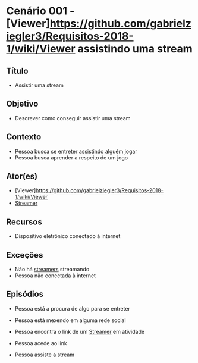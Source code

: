 # Cenário 001 - [Viewer]https://github.com/gabrielziegler3/Requisitos-2018-1/wiki/Viewer assistindo uma stream

## Título 
* Assistir uma stream

## Objetivo
* Descrever como conseguir assistir uma stream

## Contexto
* Pessoa busca se entreter assistindo alguém jogar
* Pessoa busca aprender a respeito de um jogo

## Ator(es)
* [Viewer]https://github.com/gabrielziegler3/Requisitos-2018-1/wiki/Viewer
* [Streamer](https://github.com/gabrielziegler3/Requisitos-2018-1/wiki/Cenário-001)

## Recursos
* Dispositivo eletrônico conectado à internet

## Exceções
* Não há [streamers](https://github.com/gabrielziegler3/Requisitos-2018-1/wiki/Cenário-001) streamando
* Pessoa não conectada à internet

## Episódios
* Pessoa está a procura de algo para se entreter

* Pessoa está mexendo em alguma rede social

* Pessoa encontra o link de um [Streamer](https://github.com/gabrielziegler3/Requisitos-2018-1/wiki/Cenário-001) em atividade

* Pessoa acede ao link

* Pessoa assiste a stream


